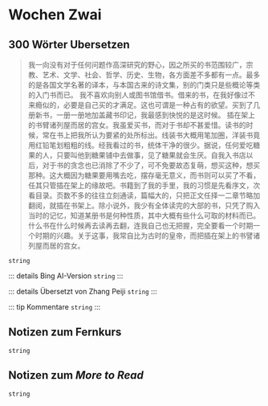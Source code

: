 # Wochen Zwai

## 300 Wörter Ubersetzen

> 我一向没有对于任何问题作高深研究的野心，因之所买的书范围较广，宗教、艺术、文学、社会、哲学、历史、生物，各方面差不多都有一点。最多的是各国文学名著的译本，与本国古来的诗文集，别的门类只是些概论等类的入门书而已。
> 我不喜欢向别人或图书馆借书。借来的书，在我好像过不来瘾似的，必要是自己买的才满足。这也可谓是一种占有的欲望。买到了几册新书，一册一册地加盖藏书印记，我最感到快悦的是这时候。
> 插在架上的书臂诸列屋而居的宫女。我虽爱买书，而对于书却不甚爱惜。读书的时候，常在书上把我所认为要紧的处所标出。线装书大概用笔加圈，洋装书竟用红铅笔划粗粗的线。经我看过的书，统体干净的很少。据说，任何爱吃糖果的人，只要叫他到糖果铺中去做事，见了糖果就会生厌。自我入书店以后，对于书的贪念也已消除了不少了，可不免要故态复萌，想买这种，想买那种。这大概因为糖果要用嘴去吃，摆存毫无意义，而书则可以买了不看，任其只管插在架上的缘故吧。书籍到了我的手里，我的习惯是先看序文，次看目录。页数不多的往往立刻通读，篇幅大的，只把正文任择一二章节略加翻阅，就插在书架上。除小说外，我少有全体读完的大部的书，只凭了购入当时的记忆，知道某册书是何种性质，其中大概有些什么可取的材料而已。什么书在什么时候再去读再去翻，连我自己也无把握，完全要看一个时期一个时期的兴趣。关于这事，我常自比为古时的皇帝，而把插在架上的书譬诸列屋而居的宫女。

`string`

::: details Bing AI-Version
`string`
:::

::: details Übersetzt von Zhang Peiji
`string`
:::

::: tip Kommentare
`string`
:::

## Notizen zum Fernkurs

`string`

## Notizen zum *More to Read*

`string`
